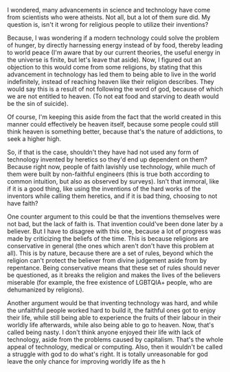 I wondered, many advancements in science and technology have come from scientists who were atheists. Not all, but a lot of them sure did. My question is, isn't it wrong for religious people to utilize their inventions?

Because, I was wondering if a modern technology could solve the problem of hunger, by directly harnessing energy instead of by food, thereby leading to world peace (I'm aware that by our current theories, the useful energy in the universe is finite, but let's leave that aside). Now, I figured out an objection to this would come from some religions, by stating that this advancement in technology has led them to being able to live in the world indefinitely, instead of reaching heaven like their religion describes. They would say this is a result of not following the word of god, because of which we are not entitled to heaven. (To not eat food and starving to death would be the sin of suicide).

Of course, I'm keeping this aside from the fact that the world created in this manner could effectively be heaven itself, because some people could still think heaven is something better, because that's the nature of addictions, to seek a higher high.

So, if that is the case, shouldn't they have had not used any form of technology invented by heretics so they'd end up dependent on them? Because right now, people of faith lavishly use technology, while much of them were built by non-faithful engineers (this is true both according to common intuition, but also as observed by surveys). Isn't that immoral, like if it is a good thing, like using the inventions of the hard works of the inventors while calling them heretics, and if it is bad thing, choosing to not have faith?

One counter argument to this could be that the inventions themselves were not bad, but the lack of faith is. That invention could've been done later by a believer. But I have to disagree with this one, because a lot of progress was made by criticizing the beliefs of the time. This is because religions are conservative in general (the ones which aren't don't have this problem at all). This is by nature, because there are a set of rules, beyond which the religion can't protect the believer from divine judgement aside from by repentance. Being conservative means that these set of rules should never be questioned, as it breaks the religion and makes the lives of the believers miserable (for example, the free existence of LGBTQIA+ people, who are dehumanized by religions).

Another argument would be that inventing technology was hard, and while the unfaithful people worked hard to build it, the faithful ones got to enjoy their life, while still being able to experience the fruits of their labour in their worldly life afterwards, while also being able to go to heaven. Now, that's called being nasty. I don't think anyone enjoyed their life with lack of technology, aside from the problems caused by capitalism. That's the whole appeal of technology, medical or computing. Also, then it wouldn't be called a struggle with god to do what's right. It is totally unreasonable for god leave the only chance for improving worldly life as the h